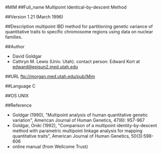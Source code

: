 #MIM
##Full_name
Multipoint Identical-by-descent Method

##Version
1.21 (March 1996)

##Description
multipoint IBD method for partitioning genetic variance of quantitative traits to specific chromosome regions using data on nuclear families.

##Author
* David Goldgar
* Cathryn M. Lewis (Univ. Utah). contact person: Edward Kort at edward@episun2.med.utah.edu

##URL
ftp://morgan.med.utah.edu/pub/Mim

##Language
C

##OS
UNIX

##Reference
* Goldgar (1990), "Multipoint analysis of human quantitative genetic variation", American Journal of Human Genetics, 47(6): 957-967
* Goldgar, Oniki (1992), "Comparison of a multipoint identity-by-descent method with parametric multipoint linkage analysis for mapping quantitative traits", American Journal of Human Genetics, 50(3):598-606
* online manual (from Wellcome Trust)

